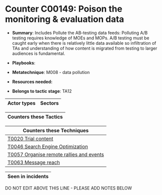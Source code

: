 # Counter C00149: Poison the monitoring & evaluation data

* **Summary**: Includes Pollute the AB-testing data feeds: Polluting A/B testing requires knowledge of MOEs and MOPs. A/B testing must be caught early when there is relatively little data available so infiltration of TAs and understanding of how content is migrated from testing to larger audiences is fundamental.

* **Playbooks**: 

* **Metatechnique**: M008 - data pollution

* **Resources needed:** 

* **Belongs to tactic stage**: TA12


| Actor types | Sectors |
| ----------- | ------- |



| Counters these Tactics |
| ---------------------- |



| Counters these Techniques |
| ------------------------- |
| [T0020 Trial content](../techniques/T0020.md) |
| [T0046 Search Engine Optimization](../techniques/T0046.md) |
| [T0057 Organise remote rallies and events](../techniques/T0057.md) |
| [T0063 Message reach](../techniques/T0063.md) |



| Seen in incidents |
| ----------------- |


DO NOT EDIT ABOVE THIS LINE - PLEASE ADD NOTES BELOW